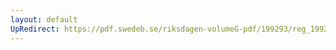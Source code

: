 ```yaml
---
layout: default
UpRedirect: https://pdf.swedeb.se/riksdagen-volumeG-pdf/199293/reg_199293/reg_199293_0206.pdf
---
```

